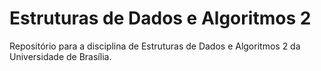 # Estruturas de Dados e Algoritmos 2
Repositório para a disciplina de Estruturas de Dados e Algoritmos 2
da Universidade de Brasília.